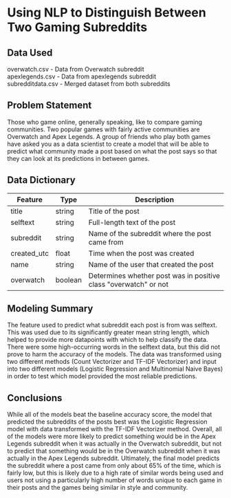 # Using NLP to Distinguish Between Two Gaming Subreddits

## Data Used

overwatch.csv - Data from Overwatch subreddit\
apexlegends.csv - Data from apexlegends subreddit\
subredditdata.csv - Merged dataset from both subreddits

## Problem Statement

Those who game online, generally speaking, like to compare gaming communities. Two popular games with fairly active communities are Overwatch and Apex Legends. A group of friends who play both games have asked you as a data scientist to create a model that will be able to predict what community made a post based on what the post says so that they can look at its predictions in between games. 

## Data Dictionary

|Feature|Type|Description|
|---|---|---|
|title|string|Title of the post|
|selftext|string|Full-length text of the post|
|subreddit|string|Name of the subreddit where the post came from|
|created_utc|float|Time when the post was created|
|name|string|Name of the user that created the post|
|overwatch|boolean|Determines whether post was in positive class "overwatch" or not|

## Modeling Summary

The feature used to predict what subreddit each post is from was selftext. This was used due to its significantly greater mean string length, which helped to provide more datapoints with which to help classify the data. There were some high-occurring words in the selftext data, but this did not prove to harm the accuracy of the models. The data was transformed using two different methods (Count Vectorizer and TF-IDF Vectorizer) and input into two different models (Logistic Regression and Multinomial Naive Bayes) in order to test which model provided the most reliable predictions.

## Conclusions

While all of the models beat the baseline accuracy score, the model that predicted the subreddits of the posts best was the Logistic Regression model with data transformed with the TF-IDF Vectorizer method. Overall, all of the models were more likely to predict something would be in the Apex Legends subreddit when it was actually in the Overwatch subreddit, but not to predict that something would be in the Overwatch subreddit when it was actually in the Apex Legends subreddit. Ultimately, the final model predicts the subreddit where a post came from only about 65% of the time, which is fairly low, but this is likely due to a high rate of similar words being used and users not using a particularly high number of words unique to each game in their posts and the games being similar in style and community.